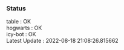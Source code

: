 ### Status


table : OK  
hogwarts : OK  
icy-bot : OK  
Latest Update : 2022-08-18 21:08:26.815662
